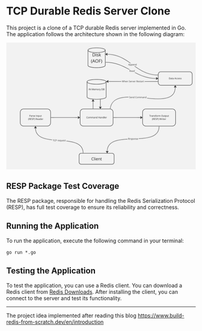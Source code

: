 # TCP Durable Redis Server Clone

This project is a clone of a TCP durable Redis server implemented in Go. The application follows the architecture shown in the following diagram:

![Architecture Diagram](/screenshots/arc.png)

## RESP Package Test Coverage

The RESP package, responsible for handling the Redis Serialization Protocol (RESP), has full test coverage to ensure its reliability and correctness.

## Running the Application

To run the application, execute the following command in your terminal:

```
go run *.go
```

## Testing the Application

To test the application, you can use a Redis client. You can download a Redis client from [Redis Downloads](https://redis.io/download). After installing the client, you can connect to the server and test its functionality.

---

The project idea implemented after reading this blog https://www.build-redis-from-scratch.dev/en/introduction